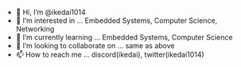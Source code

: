 - 👋 Hi, I’m @ikedai1014
- 👀 I’m interested in ... Embedded Systems, Computer Science, Networking 
- 🌱 I’m currently learning ... Embedded Systems, Computer Science
- 👯 I’m looking to collaborate on ... same as above
- 📫 How to reach me ... discord(ikedai), twitter(ikedai1014)
